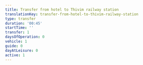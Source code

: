 ```yaml
---
title: Transfer from hotel to Thivim railway station
translationKey: transfer-from-hotel-to-thivim-railway-station
type: transfer
duration: '00:45'
startTime: ''
transfer: 1
daysOfOperation: 0
vehicle: 1
guide: 0
dayAtLeisure: 0
active: 1
---
```

